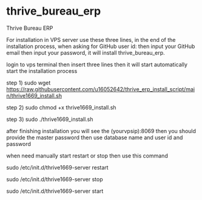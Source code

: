 # thrive_bureau_erp
Thrive Bureau ERP

For installation in VPS server use these three lines, in the end of the installation process, when asking for GitHub user id: then input your GitHub email then input your password, it will install thrive_bureau_erp.

login to vps terminal then insert three lines then it will start automatically start the installation process

step 1)
sudo wget https://raw.githubusercontent.com/u16052642/thrive_erp_install_script/main/thrive1669_install.sh

step 2)
sudo chmod +x thrive1669_install.sh

step 3)
sudo ./thrive1669_install.sh


after finishing installation you will see the (yourvpsip):8069 then you should provide the master password then use database name and user id and password

when need manually start restart or stop then use this command

sudo /etc/init.d/thrive1669-server restart

sudo /etc/init.d/thrive1669-server stop

sudo /etc/init.d/thrive1669-server start
